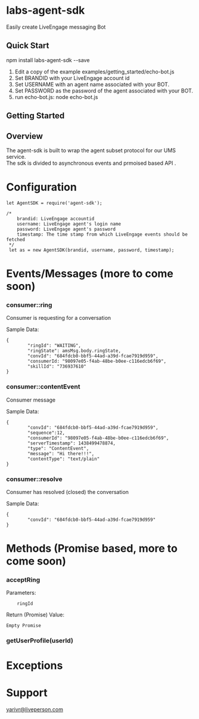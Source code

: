labs-agent-sdk
============
Easily create LiveEngage messaging Bot 

Quick Start
-----------
npm install labs-agent-sdk --save

1. Edit a copy of the example examples/getting_started/echo-bot.js
2. Set BRANDID with your LiveEngage account id
3. Set USERNAME with an agent name associated with your BOT.
4. Set PASSWORD as the password of the agent associated with your BOT.
5. run echo-bot.js:
    node echo-bot.js

Getting Started
---------------
Overview
-------------
The agent-sdk is built to wrap the agent subset protocol for our UMS service.<br/>
The sdk is divided to asynchronous events and prmoised based API .<br/>
# Configuration
    let AgentSDK = require('agent-sdk');

    /*
        brandid: LiveEngage accountid
        username: LiveEngage agent's login name
        password: LiveEngage agent's password
        timestamp: The time stamp from which LiveEngage events should be fetched
     */
     let as = new AgentSDK(brandid, username, password, timestamp);


# Events/Messages (more to come soon)
### consumer::ring
Consumer is requesting for a conversation

Sample Data:

    {
            "ringId": "WAITING",
            "ringState": amsMsg.body.ringState,
            "convId": "684fdcb0-bbf5-44ad-a39d-fcae7919d959",
            "consumerId: "98097e05-f4ab-48be-b0ee-c116edcb6f69",
            "skillId": "736937610"
    }

### consumer::contentEvent
Consumer message 

Sample Data:
    
    {
            "convId": "684fdcb0-bbf5-44ad-a39d-fcae7919d959",
            "sequence":12,
            "consumerId": "98097e05-f4ab-48be-b0ee-c116edcb6f69",
            "serverTimestamp": 1438499478874,
            "type": "ContentEvent",
            "message": "Hi there!!!",
            "contentType": "text/plain"
    }

### consumer::resolve
Consumer has resolved (closed) the conversation

Sample Data:
    
    {
            "convId": "684fdcb0-bbf5-44ad-a39d-fcae7919d959"
    }


# Methods (Promise based, more to come soon)
### acceptRing
Parameters:

        ringId 

Return (Promise) Value:

    Empty Promise

### getUserProfile(userId)

# Exceptions

# Support
yarivr@liveperson.com